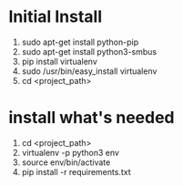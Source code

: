 
# Initial Install
1. sudo apt-get install python-pip
1. sudo apt-get install python3-smbus
1. pip install virtualenv
1. sudo /usr/bin/easy_install virtualenv
1. cd <project_path>

# install what's needed
1. cd <project_path>
1. virtualenv -p python3 env
1. source env/bin/activate
1. pip install -r requirements.txt

